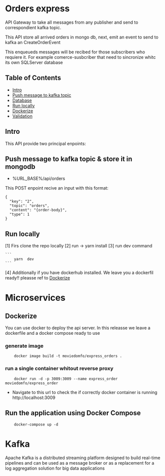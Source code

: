 # Orders express

API Gateway to take all messages from any publisher and send to correspondient kafka topic.

This API store all arrived orders in mongo db, next, emit an event to send to kafka an CreateOrderEvent

This enqueueds messages will be recibed for those subscribers who requiere it. For example comerce-susbcriber that need to sincronize whitc its own SQLServer database

## Table of Contents

- [Intro](#Intro)
- [Push message to kafka topic ](#Push-message-to-kafka-topic)
- [Database](#mongodb-hosted)
- [Run locally](#Run-locally)
- [Dockerize](#Dockerize)
- [Validation](#Validation-Chain-API)

## Intro

This API provide two principal enpoints:

## Push message to kafka topic & store it in mongodb

- %URL_BASE%/api/orders

This POST enpoint recive an input with this format:

```
{
  "key": "2",
  "topic": "orders",
  "content": "{order-body}",
  "type": 1
}

```

## Run locally

[1] Firs clone the repo locally
[2] run -> yarn install
[3] run dev command

    ```
        yarn  dev
    ```

[4] Additionally if you have dockerhub installed. We leave you a dockerfil ready!!
pleasse ref to [Dockerize](#Dockerize)

# Microservices

## Dockerize

You can use docker to deploy the api server. In this releasse we leave a dockerfile and a docker compose ready to use

### generate image

```
    docker image build -t moviedomfo/express_orders .

```

### run a single container whitout reverse proxy

```
    docker run -d -p 3009:3009 --name express_order moviedomfo/express_order
```

- Navigate to this url to check the if correctly docker container is running
  http://localhost:3009

## Run the application using Docker Compose

```
    docker-compose up -d
```

# Kafka

Apache Kafka is a distributed streaming platform designed to build real-time pipelines and can be used as a message
broker or as a replacement for a log aggregation solution for big data applications
